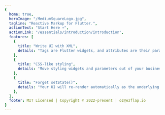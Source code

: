 ```yaml
---
{
  home: true,
  heroImage: "/MediumSquareLogo.jpg",
  tagline: "Reactive Markup for Flutter.",
  actionText: "Start Here →",
  actionLink: "/essentials/introduction/introduction",
  features: [
    {
      title: "Write UI with XML",
      details: "Tags are Flutter widgets, and attributes are their parameters.",
    },
    {
      title: "CSS-like styling",
      details: "Move styling widgets and parameters out of your business logic.",
    },
    {
      title: "Forget setState()",
      details: "Your UI will re-render automatically as the underlying state data changes.",
    },
  ],
  footer: MIT Licensed | Copyright © 2022-present | oz@ezflap.io
}
---
```

